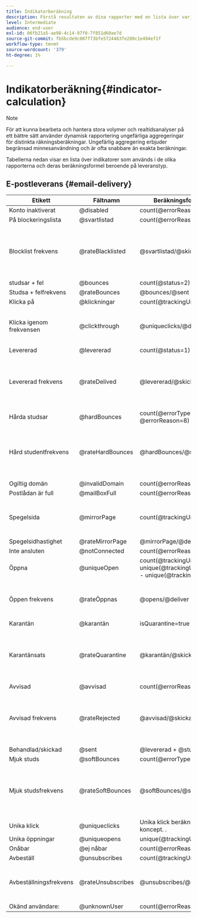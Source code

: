 ```yaml
---
title: Indikatorberäkning
description: Förstå resultaten av dina rapporter med en lista över varje metrisk formel.
level: Intermediate
audience: end-user
exl-id: 06fb21a5-ae98-4c14-97f0-7f851d60ae7d
source-git-commit: fb5bcde9c087f73bfe5724463fe280c1e494ef1f
workflow-type: tm+mt
source-wordcount: '379'
ht-degree: 1%

---
```


# Indikatorberäkning{#indicator-calculation}

>[!NOTE]
>
>För att kunna bearbeta och hantera stora volymer och realtidsanalyser på ett bättre sätt använder dynamisk rapportering ungefärliga aggregeringar för distinkta räkningsberäkningar. Ungefärlig aggregering erbjuder begränsad minnesanvändning och är ofta snabbare än exakta beräkningar.

Tabellerna nedan visar en lista över indikatorer som används i de olika rapporterna och deras beräkningsformel beroende på leveranstyp.

## E-postleverans {#email-delivery}

<table> 
 <thead> 
  <tr> 
   <th> <strong>Etikett</strong> <br/> </th> 
   <th> <strong>Fältnamn</strong> <br/> </th> 
   <th> <strong>Beräkningsformel för indikator</strong> <br/> </th> 
   <th> <strong>Kommentarer</strong><br/> </th> 
  </tr> 
 </thead> 
 <tbody> 
  <tr> 
   <td> Konto inaktiverat <br/> </td> 
   <td> @disabled<br/> </td> 
   <td> count(@errorReason=4)<br/> </td> 
   <td> </td> 
  </tr> 
  <tr> 
   <td> På blockeringslista <br/> </td> 
   <td> @svartlistad<br/> </td> 
   <td> count(@errorReason=8, @errorType=2)<br/> </td> 
   <td> </td> 
  </tr> 
  <tr> 
   <td> Blocklist frekvens <br/> </td> 
   <td> @rateBlacklisted<br/> </td> 
   <td> @svartlistad/@skickad<br/> </td> 
   <td> Nämnaren för tariffberäkning baseras på antalet skickade (levererade + studsar).<br/> </td> 
  </tr> 
  <tr> 
   <td> studsar + fel <br/> </td> 
   <td> @bounces<br/> </td> 
   <td> count(@status=2)<br/> </td> 
   <td> </td> 
  </tr> 
  <tr> 
   <td> Studsa + felfrekvens <br/> </td> 
   <td> @rateBounces<br/> </td> 
   <td> @bounces/@sent<br/> </td> 
   <td> </td> 
  </tr> 
  <tr> 
   <td> Klicka på<br/> </td> 
   <td> @klickningar<br/> </td> 
   <td> count(@trackingUrlType=1, 10 eller 11)<br/> </td> 
   <td> </td> 
  </tr> 
  <tr> 
   <td> Klicka igenom frekvensen <br/> </td> 
   <td> @clickthrough<br/> </td> 
   <td> @uniqueclicks/@deliver<br/> </td> 
   <td> Nämnaren för tariffberäkning är endast baserad på Levererad.<br/> </td> 
  </tr> 
  <tr> 
   <td> Levererad<br/> </td> 
   <td> @levererad<br/> </td> 
   <td> count(@status=1)<br/> </td> 
   <td> </td> 
  </tr> 
  <tr> 
   <td> Levererad frekvens <br/> </td> 
   <td> @rateDelived<br/> </td> 
   <td> @levererad/@skickad<br/> </td> 
   <td> Nämnaren för tariffberäkning baseras på antalet skickade (levererade + studsar).<br/> </td> 
  </tr> 
  <tr> 
   <td> Hårda studsar <br/> </td> 
   <td> @hardBounces<br/> </td> 
   <td> count(@errorType=2 OCH @errorReason=8)<br/> </td> 
   <td> </td> 
  </tr> 
  <tr> 
   <td> Hård studentfrekvens <br/> </td> 
   <td> @rateHardBounces<br/> </td> 
   <td> @hardBounces/@sent<br/> </td> 
   <td> Nämnaren för tariffberäkning baseras på antalet skickade (levererade + studsar).<br/> </td> 
  </tr> 
  <tr> 
   <td> Ogiltig domän <br/> </td> 
   <td> @invalidDomain<br/> </td> 
   <td> count(@errorReason=2)<br/> </td> 
   <td> </td> 
  </tr> 
  <tr> 
   <td> Postlådan är full<br/> </td> 
   <td> @mailBoxFull<br/> </td> 
   <td> count(@errorReason=5)<br/> </td> 
   <td> </td> 
  </tr> 
  <tr> 
   <td> Spegelsida <br/> </td> 
   <td> @mirrorPage<br/> </td> 
   <td> count(@trackingUrlType=6)<br/> </td> 
   <td> Nämnaren för tariffberäkning är endast baserad på Levererad.<br/> </td> 
  </tr> 
  <tr> 
   <td> Spegelsidhastighet <br/> </td> 
   <td> @rateMirrorPage<br/> </td> 
   <td> @mirrorPage/@deliver<br/> </td> 
   <td> </td> 
  </tr> 
  <tr> 
   <td> Inte ansluten<br/> </td> 
   <td> @notConnected<br/> </td> 
   <td> count(@errorReason=6)<br/> </td> 
   <td> </td> 
  </tr> 
  <tr> 
   <td> Öppna<br/> </td> 
   <td> @uniqueOpen<br/> </td> 
   <td> count(@trackingUrlType=2 + unique(@trackingUrlType=1,2,3,6,10,11) - unique(@trackingUrlType=2))<br/> </td> 
   <td> </td> 
  </tr> 
  <tr> 
   <td> Öppen frekvens <br/> </td> 
   <td> @rateÖppnas<br/> </td> 
   <td> @opens/@deliver<br/> </td> 
   <td> Nämnaren för tariffberäkning är endast baserad på Levererad.<br/> </td> 
  </tr> 
  <tr> 
   <td> Karantän<br/> </td> 
   <td> @karantän<br/> </td> 
   <td> isQuarantine=true<br/> </td> 
   <td> </td> 
  </tr> 
  <tr> 
   <td> Karantänsats <br/> </td> 
   <td> @rateQuarantine<br/> </td> 
   <td> @karantän/@skickad<br/> </td> 
   <td> Nämnaren för tariffberäkning baseras på antalet skickade (levererade + studsar).<br/> </td> 
  </tr>
  <tr> 
   <td> Avvisad<br/> </td> 
   <td> @avvisad<br/> </td> 
   <td> count(@errorReason=20, @errorType=2)<br/> </td> 
   <td> </td> 
  </tr> 
  <tr> 
   <td> Avvisad frekvens <br/> </td> 
   <td> @rateRejected<br/> </td> 
   <td> @avvisad/@skickad<br/> </td> 
   <td> Nämnaren för tariffberäkning baseras på antalet skickade (levererade + studsar).<br/> </td> 
  </tr> 
  <tr> 
   <td> Behandlad/skickad<br/> </td> 
   <td> @sent<br/> </td> 
   <td> @levererad + @studsar<br/> </td> 
   <td> </td> 
  </tr> 
  <tr> 
   <td> Mjuk studs <br/> </td> 
   <td> @softBounces<br/> </td> 
   <td> count(@errorType=1)<br/> </td> 
   <td> </td> 
  </tr> 
  <tr> 
   <td> Mjuk studsfrekvens <br/> </td> 
   <td> @rateSoftBounces<br/> </td> 
   <td> @softBounces/@sent<br/> </td> 
   <td> Nämnaren för tariffberäkning baseras på antalet skickade (levererade + studsar).<br/> </td> 
  </tr> 
  <tr> 
   <td> Unika klick<br/> </td> 
   <td> @uniqueclicks<br/> </td> 
   <td> Unika klick beräknas med ThetaSketch-koncept. </a>.<br/> </td> 
   <td> </td> 
  </tr> 
  <tr> 
   <td> Unika öppningar<br/> </td> 
   <td> @uniqueopens<br/> </td> 
   <td> unique(@trackingUrlType=1,2,3,6,10,11)<br/> </td> 
   <td> </td> 
  </tr> 
  <tr> 
   <td> Onåbar <br/> </td> 
   <td> @ej nåbar<br/> </td> 
   <td> count(@errorReason=3)<br/> </td> 
   <td> </td> 
  </tr> 
  <tr> 
   <td> Avbeställ <br/> </td> 
   <td> @unsubscribes<br/> </td> 
   <td> count(@trackingUrlType=3)<br/> </td> 
   <td> </td> 
  </tr> 
  <tr> 
   <td> Avbeställningsfrekvens <br/> </td> 
   <td> @rateUnsubscribes<br/> </td> 
   <td> @unsubscribes/@deliver<br/> </td> 
   <td> Nämnaren för tariffberäkning är endast baserad på Levererad.<br/> </td> 
  </tr> 
  <tr> 
   <td> Okänd användare: <br/> </td> 
   <td> @unknownUser<br/> </td> 
   <td> count(@errorReason=1)<br/> </td> 
   <td> </td> 
  </tr> 
 </tbody> 
</table>

<!--
## Push notification delivery {#push-notification-delivery}

<table> 
 <thead> 
  <tr> 
   <th> <strong>Label</strong> <br/> </th> 
   <th> <strong>Field name</strong> <br/> </th> 
   <th> <strong>Indicator calculation formula</strong> <br/> </th> 
  </tr> 
 </thead> 
 <tbody> 
  <tr> 
   <td> Processed/sent<br/> </td> 
   <td> @sent<br/> </td> 
   <td> @count(status=sent)<br/> </td> 
  </tr> 
  <tr> 
   <td> Delivered<br/> </td> 
   <td> @delivered<br/> </td> 
   <td> @count(status=delivered)<br/> </td> 
  </tr> 
  <tr> 
   <td> Delivered rate<br/> </td> 
   <td> @rateDelivered<br/> </td> 
   <td> (@delivered/@sent)*100<br/> </td> 
  </tr> 
  <tr> 
   <td> Bounce + Error rate<br/> </td> 
   <td> @rateBounces<br/> </td> 
   <td> (@delivered/@sent)*100<br/> </td> 
  </tr> 
  <tr> 
   <td> Open<br/> </td> 
   <td> @opens<br/> </td> 
   <td> @count(status=open)<br/> </td> 
  </tr> 
  <tr> 
   <td> Open rate<br/> </td> 
   <td> @rateOpens<br/> </td> 
   <td> (@opens/@delivered)*100<br/> </td> 
  </tr> 
  <tr> 
   <td> Unique opens<br/> </td> 
   <td> @uniqueopens<br/> </td> 
   <td> Unique opens is calculated using ThetaSketch concepts of unique RecipientIds.<br/> </td> 
  </tr> 
  <tr> 
   <td> Impressions<br/> </td> 
   <td> @impressions<br/> </td> 
   <td> @count(status=delivered)<br/> </td> 
  </tr> 
  <tr> 
   <td> Unique impressions<br/> </td> 
   <td> @uniqueimpressions<br/> </td> 
   <td> @unique(@count(status=view))<br/> </td> 
  </tr> 
  <tr> 
   <td> Click<br/> </td> 
   <td> @clicks<br/> </td> 
   <td> @count(status=interact)<br/> </td> 
  </tr> 
  <tr> 
   <td> Unique clicks<br/> </td> 
   <td> @uniqueclicks<br/> </td> 
   <td> Unique clicks is calculated using ThetaSketch concepts.<br/> </td> 
  </tr> 
  <tr> 
   <td> Click through rate<br/> </td> 
   <td> @clickthrough<br/> </td> 
   <td> (@interact/@delivered)*100<br/> </td> 
  </tr> 
 </tbody> 
</table>

## In-App delivery {#in-app-delivery}

<table> 
 <thead> 
  <tr> 
   <th> <strong>Label</strong> <br/> </th> 
   <th> <strong>Field name</strong> <br/> </th> 
   <th> <strong>Indicator calculation formula</strong> <br/> </th> 
   <th> <strong>Comments</strong><br/> </th> 
  </tr> 
 </thead> 
 <tbody> 
  <tr> 
   <td> Processed/sent<br/> </td> 
   <td> @sent<br/> </td> 
   <td> @count(status=sent)<br/> </td> 
   <td> sent=delivered<br/> </td> 
  </tr> 
  <tr> 
   <td> Delivered<br/> </td> 
   <td> @delivered<br/> </td> 
   <td> @count(status=delivered)<br/> </td> 
   <td> delivered=sent<br/> </td> 
  </tr> 
  <tr> 
   <td> Impressions<br/> </td> 
   <td> @impressions<br/> </td> 
   <td> @count(status=view) or @count(status=button 1 click + button 2 click + dismissals)<br/> </td> 
   <td> </td> 
  </tr> 
  <tr> 
   <td> Unique impressions<br/> </td> 
   <td> @uniqueimpressions<br/> </td> 
   <td> @unique(@count(status=view))<br/> </td> 
   <td> For <span class="uicontrol">Target users based on their Campaign profile (inAppProfile)</span> template, user = Recipient Id.<br/> For <span class="uicontrol">Target all users of a Mobile app (inAppBroadcast)</span> and <span class="uicontrol">Target users based on their Mobile profile (inApp)</span> templates, user = MC Id or equivalent that represents a unique combination of user, mobile app and device.<br/> </td> 
  </tr> 
  <tr> 
   <td> In-App clicks <br/> </td> 
   <td> @inappclicks<br/> </td> 
   <td> @count (status=click)<br/> </td> 
   <td> </td> 
  </tr> 
  <tr> 
   <td> Unique In-App clicks<br/> </td> 
   <td> @uniqueinapp<br/> </td> 
   <td> @unique(@count (status=clicks))<br/> </td> 
   <td> For <span class="uicontrol">Target users based on their Campaign profile (inAppProfile)</span> template, user = Recipient Id.<br/> For <span class="uicontrol">Target all users of a Mobile app (inAppBroadcast)</span> and <span class="uicontrol">Target users based on their Mobile profile (inApp)</span> templates, user = MC Id or equivalent that represents a unique combination of user, mobile app and device.<br/> </td> 
  </tr> 
  <tr> 
   <td> In-App click through rate<br/> </td> 
   <td> @inappclickthrough<br/> </td> 
   <td> Total clicks on Button 1 or Button 2/total impressions*100<br/> </td> 
   <td> </td> 
  </tr> 
  <tr> 
   <td> In-App dismissal<br/> </td> 
   <td> @dismissal<br/> </td> 
   <td> @count (status=close)<br/> </td> 
   <td> </td> 
  </tr> 
  <tr> 
   <td> Unique In-App dismissals<br/> </td> 
   <td> @uniquedismissal<br/> </td> 
   <td> @unique(@count (status=close))<br/> </td> 
   <td> For <span class="uicontrol">Target users based on their Campaign profile (inAppProfile)</span> template, user = Recipient Id.<br/> For <span class="uicontrol">Target all users of a Mobile app (inAppBroadcast)</span> and <span class="uicontrol">Target users based on their Mobile profile (inApp)</span> templates, user = MC Id or equivalent that represents a unique combination of user, mobile app and device.<br/> </td> 
  </tr> 
  <tr> 
   <td> In-App dismissal rate<br/> </td> 
   <td> @dismissalrate<br/> </td> 
   <td> Total close/total impressions*100<br/> </td> 
   <td> </td> 
  </tr> 
 </tbody> 
</table>
-->
